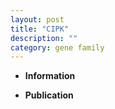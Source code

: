 ```yaml
---
layout: post
title: "CIPK"
description: ""
category: gene family
---
```


* **Information**  

* **Publication**  


